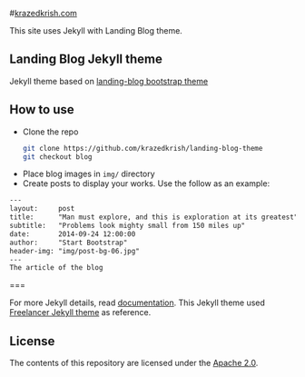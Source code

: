 #[krazedkrish.com](http://krazedkrish.com)

This site uses Jekyll with Landing Blog theme.

## Landing Blog Jekyll theme

Jekyll theme based on [landing-blog bootstrap theme ](https://github.com/krazedkrish/landing-blog-theme)

## How to use
 - Clone the repo
   ```bash
   git clone https://github.com/krazedkrish/landing-blog-theme
   git checkout blog
   
 - Place blog images in `img/` directory
 - Create posts to display your works. Use the follow as an example:

```txt
---
layout:     post
title:      "Man must explore, and this is exploration at its greatest"
subtitle:   "Problems look mighty small from 150 miles up"
date:       2014-09-24 12:00:00
author:     "Start Bootstrap"
header-img: "img/post-bg-06.jpg"
---
The article of the blog
```

===

For more Jekyll details, read [documentation](https://jekyllrb.com/).
This Jekyll theme used [Freelancer Jekyll theme](https://github.com/jeromelachaud/freelancer-theme/) as reference.

## License
The contents of this repository are licensed under the [Apache
2.0](http://www.apache.org/licenses/LICENSE-2.0.html).
